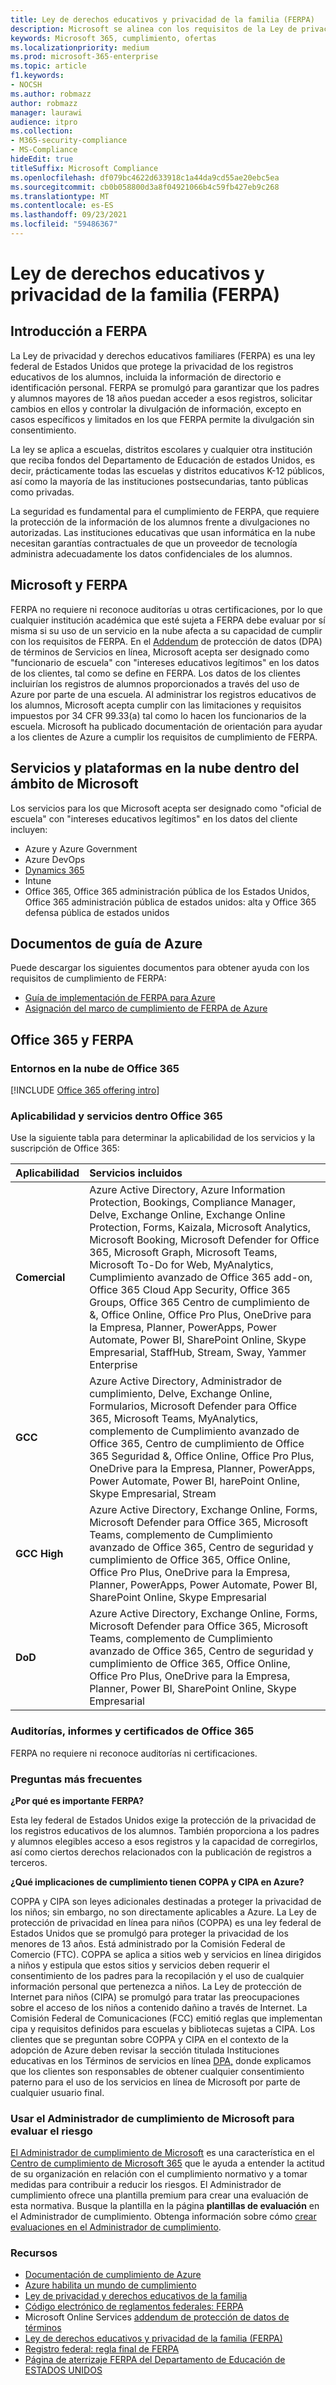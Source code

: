 ```yaml
---
title: Ley de derechos educativos y privacidad de la familia (FERPA)
description: Microsoft se alinea con los requisitos de la Ley de privacidad y derechos educativos de la familia de Estados Unidos.
keywords: Microsoft 365, cumplimiento, ofertas
ms.localizationpriority: medium
ms.prod: microsoft-365-enterprise
ms.topic: article
f1.keywords:
- NOCSH
ms.author: robmazz
author: robmazz
manager: laurawi
audience: itpro
ms.collection:
- M365-security-compliance
- MS-Compliance
hideEdit: true
titleSuffix: Microsoft Compliance
ms.openlocfilehash: df079bc4622d633918c1a44da9cd55ae20ebc5ea
ms.sourcegitcommit: cb0b058800d3a8f04921066b4c59fb427eb9c268
ms.translationtype: MT
ms.contentlocale: es-ES
ms.lasthandoff: 09/23/2021
ms.locfileid: "59486367"
---
```

# <a name="family-educational-rights-and-privacy-act-ferpa"></a>Ley de derechos educativos y privacidad de la familia (FERPA)

## <a name="ferpa-overview"></a>Introducción a FERPA

La Ley de privacidad y derechos educativos familiares (FERPA) es una ley federal de Estados Unidos que protege la privacidad de los registros educativos de los alumnos, incluida la información de directorio e identificación personal. FERPA se promulgó para garantizar que los padres y alumnos mayores de 18 años puedan acceder a esos registros, solicitar cambios en ellos y controlar la divulgación de información, excepto en casos específicos y limitados en los que FERPA permite la divulgación sin consentimiento.

La ley se aplica a escuelas, distritos escolares y cualquier otra institución que reciba fondos del Departamento de Educación de estados Unidos, es decir, prácticamente todas las escuelas y distritos educativos K-12 públicos, así como la mayoría de las instituciones postsecundarias, tanto públicas como privadas.

La seguridad es fundamental para el cumplimiento de FERPA, que requiere la protección de la información de los alumnos frente a divulgaciones no autorizadas. Las instituciones educativas que usan informática en la nube necesitan garantías contractuales de que un proveedor de tecnología administra adecuadamente los datos confidenciales de los alumnos.

## <a name="microsoft-and-ferpa"></a>Microsoft y FERPA

FERPA no requiere ni reconoce auditorías u otras certificaciones, por lo que cualquier institución académica que esté sujeta a FERPA debe evaluar por sí misma si su uso de un servicio en la nube afecta a su capacidad de cumplir con los requisitos de FERPA. En el [Addendum](https://aka.ms/DPA) de protección de datos (DPA) de términos de Servicios en línea, Microsoft acepta ser designado como "funcionario de escuela" con "intereses educativos legítimos" en los datos de los clientes, tal como se define en FERPA. Los datos de los clientes incluirían los registros de alumnos proporcionados a través del uso de Azure por parte de una escuela. Al administrar los registros educativos de los alumnos, Microsoft acepta cumplir con las limitaciones y requisitos impuestos por 34 CFR 99.33(a) tal como lo hacen los funcionarios de la escuela.  Microsoft ha publicado documentación de orientación para ayudar a los clientes de Azure a cumplir los requisitos de cumplimiento de FERPA.

## <a name="microsoft-in-scope-cloud-platforms--services"></a>Servicios y plataformas en la nube dentro del ámbito de Microsoft

Los servicios para los que Microsoft acepta ser designado como "oficial de escuela" con "intereses educativos legítimos" en los datos del cliente incluyen:

- Azure y Azure Government
- Azure DevOps
- [Dynamics 365](https://aka.ms/d365-compliance-list)
- Intune
- Office 365, Office 365 administración pública de los Estados Unidos, Office 365 administración pública de estados unidos: alta y Office 365 defensa pública de estados unidos

## <a name="azure-guidance-documents"></a>Documentos de guía de Azure

Puede descargar los siguientes documentos para obtener ayuda con los requisitos de cumplimiento de FERPA:

- [Guía de implementación de FERPA para Azure](https://azure.microsoft.com/resources/microsoft-azure-ferpa-implementation-guide/)
- [Asignación del marco de cumplimiento de FERPA de Azure](https://aka.ms/AzureFERPAMapping)

## <a name="office-365-and-ferpa"></a>Office 365 y FERPA

### <a name="office-365-cloud-environments"></a>Entornos en la nube de Office 365

[!INCLUDE [Office 365 offering intro](../includes/o365-offering-introduction.md)]

### <a name="office-365-applicability-and-in-scope-services"></a>Aplicabilidad y servicios dentro Office 365

Use la siguiente tabla para determinar la aplicabilidad de los servicios y la suscripción de Office 365:

| **Aplicabilidad** | **Servicios incluidos** |
|:------------------|:----------------------|
| **Comercial** | Azure Active Directory, Azure Information Protection, Bookings, Compliance Manager, Delve, Exchange Online, Exchange Online Protection, Forms, Kaizala, Microsoft Analytics, Microsoft Booking, Microsoft Defender for Office 365, Microsoft Graph, Microsoft Teams, Microsoft To-Do for Web, MyAnalytics, Cumplimiento avanzado de Office 365 add-on, Office 365 Cloud App Security, Office 365 Groups, Office 365 Centro de cumplimiento de &, Office Online, Office Pro Plus, OneDrive para la Empresa, Planner, PowerApps, Power Automate, Power BI, SharePoint Online, Skype Empresarial, StaffHub, Stream, Sway, Yammer Enterprise |
| **GCC** | Azure Active Directory, Administrador de cumplimiento, Delve, Exchange Online, Formularios, Microsoft Defender para Office 365, Microsoft Teams, MyAnalytics, complemento de Cumplimiento avanzado de Office 365, Centro de cumplimiento de Office 365 Seguridad &, Office Online, Office Pro Plus, OneDrive para la Empresa, Planner, PowerApps, Power Automate, Power BI, harePoint Online, Skype Empresarial, Stream |
| **GCC High** | Azure Active Directory, Exchange Online, Forms, Microsoft Defender para Office 365, Microsoft Teams, complemento de Cumplimiento avanzado de Office 365, Centro de seguridad y cumplimiento de Office 365, Office Online, Office Pro Plus, OneDrive para la Empresa, Planner, PowerApps, Power Automate, Power BI, SharePoint Online, Skype Empresarial |
| **DoD** | Azure Active Directory, Exchange Online, Forms, Microsoft Defender para Office 365, Microsoft Teams, complemento de Cumplimiento avanzado de Office 365, Centro de seguridad y cumplimiento de Office 365, Office Online, Office Pro Plus, OneDrive para la Empresa, Planner, Power BI, SharePoint Online, Skype Empresarial |

### <a name="office-365-audits-reports-and-certificates"></a>Auditorías, informes y certificados de Office 365

FERPA no requiere ni reconoce auditorías ni certificaciones.

### <a name="frequently-asked-questions"></a>Preguntas más frecuentes

**¿Por qué es importante FERPA?**

Esta ley federal de Estados Unidos exige la protección de la privacidad de los registros educativos de los alumnos. También proporciona a los padres y alumnos elegibles acceso a esos registros y la capacidad de corregirlos, así como ciertos derechos relacionados con la publicación de registros a terceros.

**¿Qué implicaciones de cumplimiento tienen COPPA y CIPA en Azure?**

COPPA y CIPA son leyes adicionales destinadas a proteger la privacidad de los niños; sin embargo, no son directamente aplicables a Azure. La Ley de protección de privacidad en línea para niños (COPPA) es una ley federal de Estados Unidos que se promulgó para proteger la privacidad de los menores de 13 años. Está administrado por la Comisión Federal de Comercio (FTC). COPPA se aplica a sitios web y servicios en línea dirigidos a niños y estipula que estos sitios y servicios deben requerir el consentimiento de los padres para la recopilación y el uso de cualquier información personal que pertenezca a niños. La Ley de protección de Internet para niños (CIPA) se promulgó para tratar las preocupaciones sobre el acceso de los niños a contenido dañino a través de Internet. La Comisión Federal de Comunicaciones (FCC) emitió reglas que implementan cipa y requisitos definidos para escuelas y bibliotecas sujetas a CIPA. Los clientes que se preguntan sobre COPPA y CIPA en el contexto de la adopción de Azure deben revisar la sección titulada Instituciones educativas en los Términos de servicios en línea [DPA,](https://aka.ms/DPA) donde explicamos que los clientes son responsables de obtener cualquier consentimiento paterno para el uso de los servicios en línea de Microsoft por parte de cualquier usuario final.

### <a name="use-microsoft-compliance-manager-to-assess-your-risk"></a>Usar el Administrador de cumplimiento de Microsoft para evaluar el riesgo

[El Administrador de cumplimiento de Microsoft](/microsoft-365/compliance/compliance-manager) es una característica en el [Centro de cumplimiento de Microsoft 365](/microsoft-365/compliance/microsoft-365-compliance-center) que le ayuda a entender la actitud de su organización en relación con el cumplimiento normativo y a tomar medidas para contribuir a reducir los riesgos. El Administrador de cumplimiento ofrece una plantilla premium para crear una evaluación de esta normativa. Busque la plantilla en la página **plantillas de evaluación** en el Administrador de cumplimiento. Obtenga información sobre cómo [crear evaluaciones en el Administrador de cumplimiento](/microsoft-365/compliance/compliance-manager-assessments).

### <a name="resources"></a>Recursos

- [Documentación de cumplimiento de Azure](/azure/compliance/)
- [Azure habilita un mundo de cumplimiento](https://azure.microsoft.com/resources/azure-enables-a-world-of-compliance/)
- [Ley de privacidad y derechos educativos de la familia](https://www.ed.gov/policy/gen/guid/fpco/ferpa/index.html)
- [Código electrónico de reglamentos federales: FERPA](https://aka.ms/FERPA-GPO)
- Microsoft Online Services [addendum de protección de datos de términos](https://aka.ms/DPA)
- [Ley de derechos educativos y privacidad de la familia (FERPA)](https://www.ecfr.gov/cgi-bin/text-idx?tpl=/ecfrbrowse/Title34/34cfr99_main_02.tpl)
- [Registro federal: regla final de FERPA](https://www.govinfo.gov/content/pkg/FR-2011-12-02/pdf/2011-30683.pdf)
- [Página de aterrizaje FERPA del Departamento de Educación de ESTADOS UNIDOS](https://www2.ed.gov/policy/gen/guid/fpco/ferpa/index.html)
